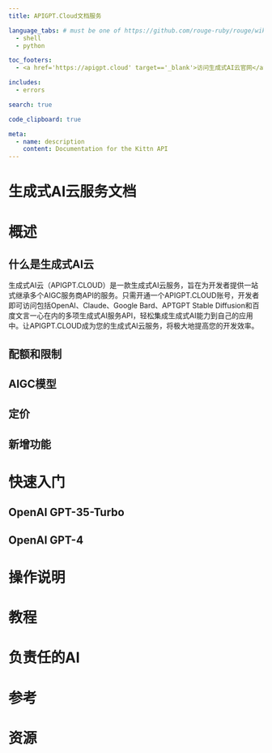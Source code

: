```yaml
---
title: APIGPT.Cloud文档服务

language_tabs: # must be one of https://github.com/rouge-ruby/rouge/wiki/List-of-supported-languages-and-lexers
  - shell
  - python

toc_footers:
  - <a href='https://apigpt.cloud' target=='_blank'>访问生成式AI云官网</a>

includes:
  - errors

search: true

code_clipboard: true

meta:
  - name: description
    content: Documentation for the Kittn API
---
```


# 生成式AI云服务文档



# 概述

## 什么是生成式AI云

生成式AI云（APIGPT.CLOUD）是一款生成式AI云服务，旨在为开发者提供一站式继承多个AIGC服务商API的服务。只需开通一个APIGPT.CLOUD账号，开发者即可访问包括OpenAI、Claude、Google Bard、APTGPT Stable Diffusion和百度文言一心在内的多项生成式AI服务API，轻松集成生成式AI能力到自己的应用中。让APIGPT.CLOUD成为您的生成式AI云服务，将极大地提高您的开发效率。

## 配额和限制


## AIGC模型

## 定价

## 新增功能


# 快速入门

## OpenAI GPT-35-Turbo

## OpenAI GPT-4

# 操作说明

# 教程

# 负责任的AI

# 参考

# 资源
